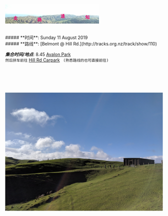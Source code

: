![skyline](_images/skyline2.png)

<br/>
##### **时间**: Sunday 11 August 2019
<br/>
##### **路线**: [Belmont @ Hill Rd.](http://tracks.org.nz/track/show/110)
<br/>

***集合时间/地点***: 8.45 [Avalon Park](https://www.google.co.nz/maps/place/41%C2%B011'40.6%22S+174%C2%B055'57.2%22E/@-41.1946111,174.9303669,17z/data=!3m1!4b1!4m5!3m4!1s0x0:0x0!8m2!3d-41.1946111!4d174.9325556)
<br/>
`然后拼车前往` [Hill Rd Carpark](https://www.google.com/maps/place/Hill+Road+Car+Park/@-41.1627247,174.9267269,12z/data=!4m5!3m4!1s0x6d38aace16db2f55:0xd5bf889fe341592d!8m2!3d-41.1746405!4d174.9097466) ` (熟悉路线的也可直接前往)` 


<br/>

<br/>

<br/>
<br/>


![img_20180722_101408_42839194384_o](_images/img_20180722_101408_42839194384_o.jpg)
